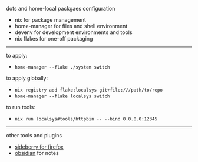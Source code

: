dots and home-local packgaes configuration

* nix for package management
* home-manager for files and shell environment
* devenv for development environments and tools
* nix flakes for one-off packaging

---

to apply:

- `home-manager --flake ./system switch`

to apply globally:

- `nix registry add flake:localsys git+file:///path/to/repo`
- `home-manager --flake localsys switch`

to run tools:

- `nix run localsys#tools/httpbin -- --bind 0.0.0.0:12345`

---

other tools and plugins

- [sideberry for firefox](https://addons.mozilla.org/en-US/firefox/addon/sidebery/)
- [obsidian](https://obsidian.md) for notes
